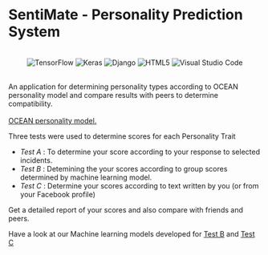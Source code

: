 # SentiMate - Personality Prediction System
<br>
<div align="center">
    <img alt="TensorFlow" src="https://img.shields.io/badge/TensorFlow%20-%23FF6F00.svg?&style=for-the-badge&logo=TensorFlow&logoColor=white" /> <img alt="Keras" src="https://img.shields.io/badge/Keras%20-%23D00000.svg?&style=for-the-badge&logo=Keras&logoColor=white"/> <img alt="Django" src="https://img.shields.io/badge/django%20-%23092E20.svg?&style=for-the-badge&logo=django&logoColor=white"/> <img alt="HTML5" src="https://img.shields.io/badge/html5%20-%23E34F26.svg?&style=for-the-badge&logo=html5&logoColor=white"/> <img alt="Visual Studio Code" src="https://img.shields.io/badge/Visual%20Studio%20Code-0078d7.svg?&style=for-the-badge&logo=visual-studio-code&logoColor=white"/>
</div>

<br>An application for determining personality types according to OCEAN personality model and compare results with peers to determine compatibility.
<br><br>
<a href = "https://www.123test.com/big-five-personality-theory/">OCEAN personality model.</a>


Three tests were used to determine scores for each Personality Trait

* *Test A* : To determine your score according to your response to selected incidents.
* *Test B* : Detemining the your scores according to group scores determined by machine learning model.
* *Test C* : Determine your scores according to text written by you (or from your Facebook profile)

Get a detailed report of your scores and also compare with friends and peers. 

Have a look at our Machine learning models developed for <a href="https://github.com/RiyaTasgaonkar/OCEAN-clustering">Test B</a> and <a href="https://github.com/RiyaTasgaonkar/OCEAN-Trait-Prediction">Test C</a>